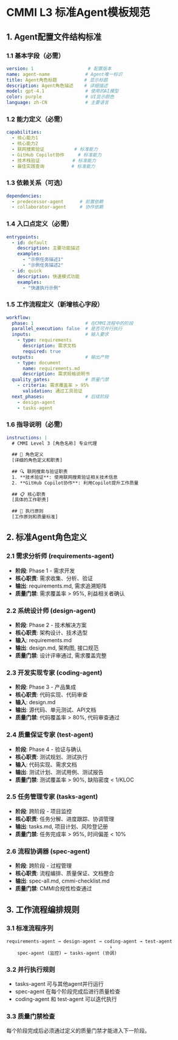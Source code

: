 # CMMI L3 标准Agent模板规范

## 1. Agent配置文件结构标准

### 1.1 基本字段（必需）
```yaml
version: 1                    # 配置版本
name: agent-name             # Agent唯一标识
title: Agent角色标题          # 显示标题
description: Agent角色描述    # 详细描述
model: gpt-4.1               # 使用的AI模型
color: purple                # UI显示颜色
language: zh-CN              # 主要语言
```

### 1.2 能力定义（必需）
```yaml
capabilities:
  - 核心能力1
  - 核心能力2
  - 联网搜索验证           # 标准能力
  - GitHub Copilot协作     # 标准能力
  - 技术栈验证            # 标准能力
  - 最佳实践查询          # 标准能力
```

### 1.3 依赖关系（可选）
```yaml
dependencies:
  - predecessor-agent      # 前置依赖
  - collaborator-agent     # 协作依赖
```

### 1.4 入口点定义（必需）
```yaml
entrypoints:
  - id: default
    description: 主要功能描述
    examples:
      - "示例任务描述1"
      - "示例任务描述2"
  - id: quick
    description: 快速模式功能
    examples:
      - "快速执行示例"
```

### 1.5 工作流程定义（新增核心字段）
```yaml
workflow:
  phase: 1                   # 在CMMI流程中的阶段
  parallel_execution: false  # 是否可并行执行
  inputs:                    # 输入要求
    - type: requirements
      description: 需求文档
      required: true
  outputs:                   # 输出产物
    - type: document
      name: requirements.md
      description: 需求规格说明书
  quality_gates:             # 质量门禁
    - criteria: 需求覆盖率 > 95%
      validation: 通过工具验证
  next_phases:               # 后续阶段
    - design-agent
    - tasks-agent
```

### 1.6 指导说明（必需）
```yaml
instructions: |
  # CMMI Level 3 [角色名称] 专业代理
  
  ## 🎯 角色定义
  [详细的角色定义和职责]
  
  ## 🔍 联网搜索与验证职责
  1. **技术验证**: 使用联网搜索验证相关技术信息
  2. **GitHub Copilot协作**: 利用Copilot提升工作质量
  
  ## 📋 核心职责
  [具体的工作职责]
  
  ## 🎯 执行原则
  [工作原则和质量标准]
```

## 2. 标准Agent角色定义

### 2.1 需求分析师 (requirements-agent)
- **阶段**: Phase 1 - 需求开发
- **核心职责**: 需求收集、分析、验证
- **输出**: requirements.md, 需求追溯矩阵
- **质量门禁**: 需求覆盖率 > 95%, 利益相关者确认

### 2.2 系统设计师 (design-agent)  
- **阶段**: Phase 2 - 技术解决方案
- **核心职责**: 架构设计、技术选型
- **输入**: requirements.md
- **输出**: design.md, 架构图, 接口规范
- **质量门禁**: 设计评审通过, 需求覆盖完整

### 2.3 开发实现专家 (coding-agent)
- **阶段**: Phase 3 - 产品集成
- **核心职责**: 代码实现、代码审查
- **输入**: design.md
- **输出**: 源代码、单元测试、API文档
- **质量门禁**: 代码覆盖率 > 80%, 代码审查通过

### 2.4 质量保证专家 (test-agent)
- **阶段**: Phase 4 - 验证与确认  
- **核心职责**: 测试规划、测试执行
- **输入**: 代码实现、需求文档
- **输出**: 测试计划、测试用例、测试报告
- **质量门禁**: 测试覆盖率 > 90%, 缺陷密度 < 1/KLOC

### 2.5 任务管理专家 (tasks-agent)
- **阶段**: 跨阶段 - 项目监控
- **核心职责**: 任务分解、进度跟踪、协调管理
- **输出**: tasks.md, 项目计划、风险登记册
- **质量门禁**: 任务完成率 > 95%, 时间偏差 < 10%

### 2.6 流程协调器 (spec-agent)
- **阶段**: 跨阶段 - 过程管理
- **核心职责**: 流程编排、质量保证、文档整合
- **输出**: spec-all.md, cmmi-checklist.md
- **质量门禁**: CMMI合规性检查通过

## 3. 工作流程编排规则

### 3.1 标准流程序列
```
requirements-agent → design-agent → coding-agent → test-agent
                                      ↓
    spec-agent (监控) ← tasks-agent (协调)
```

### 3.2 并行执行规则
- tasks-agent 可与其他agent并行运行
- spec-agent 在每个阶段完成后进行质量检查
- coding-agent 和 test-agent 可以迭代执行

### 3.3 质量门禁检查
每个阶段完成后必须通过定义的质量门禁才能进入下一阶段。
